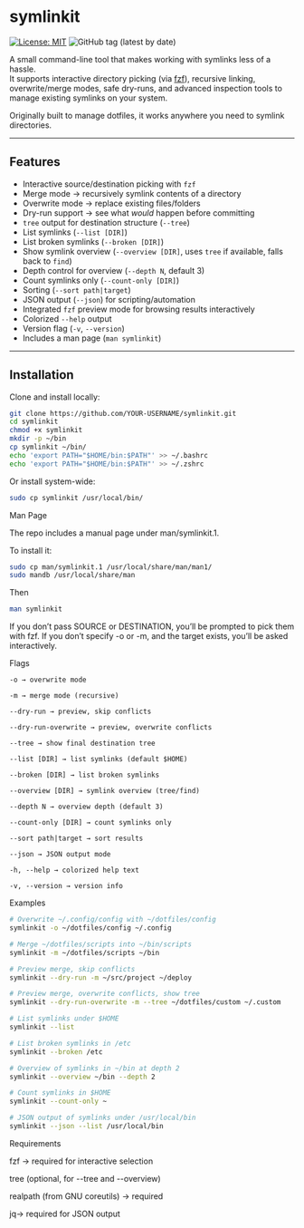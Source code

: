 # symlinkit

[![License: MIT](https://img.shields.io/badge/License-MIT-yellow.svg)](LICENSE)
![GitHub tag (latest by date)](https://img.shields.io/github/v/tag/ctrl-alt-adrian/symlinkit)

A small command-line tool that makes working with symlinks less of a hassle.  
It supports interactive directory picking (via [fzf](https://github.com/junegunn/fzf)), recursive linking, overwrite/merge modes, safe dry-runs, and advanced inspection tools to manage existing symlinks on your system.

Originally built to manage dotfiles, it works anywhere you need to symlink directories.

---

## Features

- Interactive source/destination picking with `fzf`
- Merge mode → recursively symlink contents of a directory
- Overwrite mode → replace existing files/folders
- Dry-run support → see what _would_ happen before committing
- `tree` output for destination structure (`--tree`)
- List symlinks (`--list [DIR]`)
- List broken symlinks (`--broken [DIR]`)
- Show symlink overview (`--overview [DIR]`, uses `tree` if available, falls back to `find`)
- Depth control for overview (`--depth N`, default 3)
- Count symlinks only (`--count-only [DIR]`)
- Sorting (`--sort path|target`)
- JSON output (`--json`) for scripting/automation
- Integrated `fzf` preview mode for browsing results interactively
- Colorized `--help` output
- Version flag (`-v`, `--version`)
- Includes a man page (`man symlinkit`)

---

## Installation

Clone and install locally:

```bash
git clone https://github.com/YOUR-USERNAME/symlinkit.git
cd symlinkit
chmod +x symlinkit
mkdir -p ~/bin
cp symlinkit ~/bin/
echo 'export PATH="$HOME/bin:$PATH"' >> ~/.bashrc
echo 'export PATH="$HOME/bin:$PATH"' >> ~/.zshrc
```

Or install system-wide:

```bash
sudo cp symlinkit /usr/local/bin/
```

Man Page

The repo includes a manual page under man/symlinkit.1.

To install it:

```bash
sudo cp man/symlinkit.1 /usr/local/share/man/man1/
sudo mandb /usr/local/share/man
```

Then

```bash
man symlinkit
```

If you don’t pass SOURCE or DESTINATION, you’ll be prompted to pick them with fzf.
If you don’t specify -o or -m, and the target exists, you’ll be asked interactively.

Flags
```
-o → overwrite mode

-m → merge mode (recursive)

--dry-run → preview, skip conflicts

--dry-run-overwrite → preview, overwrite conflicts

--tree → show final destination tree

--list [DIR] → list symlinks (default $HOME)

--broken [DIR] → list broken symlinks

--overview [DIR] → symlink overview (tree/find)

--depth N → overview depth (default 3)

--count-only [DIR] → count symlinks only

--sort path|target → sort results

--json → JSON output mode

-h, --help → colorized help text

-v, --version → version info
```

Examples

```bash
# Overwrite ~/.config/config with ~/dotfiles/config
symlinkit -o ~/dotfiles/config ~/.config

# Merge ~/dotfiles/scripts into ~/bin/scripts
symlinkit -m ~/dotfiles/scripts ~/bin

# Preview merge, skip conflicts
symlinkit --dry-run -m ~/src/project ~/deploy

# Preview merge, overwrite conflicts, show tree
symlinkit --dry-run-overwrite -m --tree ~/dotfiles/custom ~/.custom

# List symlinks under $HOME
symlinkit --list

# List broken symlinks in /etc
symlinkit --broken /etc

# Overview of symlinks in ~/bin at depth 2
symlinkit --overview ~/bin --depth 2

# Count symlinks in $HOME
symlinkit --count-only ~

# JSON output of symlinks under /usr/local/bin
symlinkit --json --list /usr/local/bin
```

Requirements

fzf → required for interactive selection

tree (optional, for --tree and --overview)

realpath (from GNU coreutils) → required

jq→ required for JSON output

